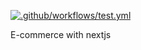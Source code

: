 [![.github/workflows/test.yml](https://github.com/cretudorin/minipress/actions/workflows/test.yml/badge.svg?branch=master)](https://github.com/cretudorin/minipress/actions/workflows/test.yml)

E-commerce with nextjs